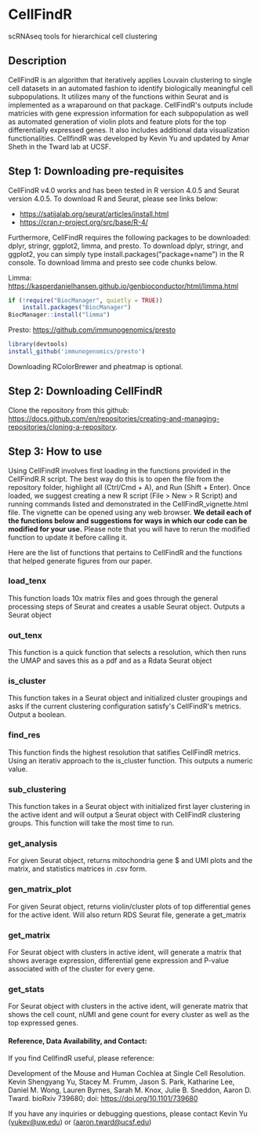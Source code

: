 # CellFindR
scRNAseq tools for hierarchical cell clustering

## Description
CellFindR is an algorithm that iteratively applies Louvain clustering to single cell datasets in an automated fashion to identify biologically meaningful cell subpopulations.  It utilizes many of the functions within Seurat and is implemented as a wraparound on that package. CellFindR's outputs include matricies with gene expression information for each subpopulation as well as automated generation of violin plots and feature plots for the top differentially expressed genes.  It also includes additional data visualization functionalities.  CellfindR was developed by Kevin Yu and updated by Amar Sheth in the Tward lab at UCSF.

## Step 1: Downloading pre-requisites
CellFindR v4.0 works and has been tested in R version 4.0.5 and Seurat version 4.0.5. To download R and Seurat, please see links below:

- https://satijalab.org/seurat/articles/install.html
- https://cran.r-project.org/src/base/R-4/

Furthermore, CellFindR requires the following packages to be downloaded: dplyr, stringr, ggplot2, limma, and presto. To download dplyr, stringr, and ggplot2, you can simply type install.packages("package+name") in the R console. To download limma and presto see code chunks below.

Limma: https://kasperdanielhansen.github.io/genbioconductor/html/limma.html
```R
if (!require("BiocManager", quietly = TRUE))
    install.packages("BiocManager")
BiocManager::install("limma")
```
Presto: https://github.com/immunogenomics/presto
```R
library(devtools)
install_github('immunogenomics/presto')
```

Downloading RColorBrewer and pheatmap is optional.

## Step 2: Downloading CellFindR
Clone the repository from this github: https://docs.github.com/en/repositories/creating-and-managing-repositories/cloning-a-repository. 

## Step 3: How to use
Using CellFindR involves first loading in the functions provided in the CellFindR.R script. The best way do this is to open the file from the repository folder, highlight all (Ctrl/Cmd + A), and Run (Shift + Enter). Once loaded, we suggest creating a new R script (File > New > R Script) and running commands listed and demonstrated in the CellFindR_vignette.html file. The vignette can be opened using any web browser. **We detail each of the functions below and suggestions for ways in which our code can be modified for your use.** Please note that you will have to rerun the modified function to update it before calling it. 

Here are the list of functions that pertains to CellFindR and the functions that helped generate figures from our paper. 

### load_tenx
This function loads 10x matrix files and goes through the general processing steps of Seurat and creates a usable Seurat object. Outputs a Seurat object

### out_tenx
This function is a quick function that selects a resolution, which then runs the UMAP and saves this as a pdf and as a Rdata Seurat object

### is_cluster
This function takes in a Seurat object and initialized cluster groupings and asks if the current clustering configuration satisfy's CellFindR's metrics. 
Output a boolean. 

### find_res
This function finds the highest resolution that satifies CellFindR metrics. Using an iterativ approach to the is_cluster function. This outputs a numeric value. 

### sub_clustering
This function takes in a Seurat object with initialized first layer clustering in the active ident and will output a Seurat object with CellFindR clustering groups. This function will take the most time to run. 

### get_analysis
For given Seurat object, returns mitochondria gene $ and UMI plots and the matrix, and statistics matrices in .csv form. 

### gen_matrix_plot
For given Seurat object, returns violin/cluster plots of top differential genes for the active ident. Will also return RDS Seurat file, generate a get_matrix

### get_matrix
For Seurat object with clusters in active ident, will generate a matrix that shows average expression, differential gene expression and P-value associated with of the cluster for every gene. 

### get_stats
For Seurat object with clusters in the active ident, will generate matrix that shows the cell count, nUMI and gene count for every cluster as well as the top expressed genes. 


#### Reference, Data Availability, and Contact:
If you find CellfindR useful, please reference:

Development of the Mouse and Human Cochlea at Single Cell Resolution. Kevin Shengyang Yu, Stacey M. Frumm, Jason S. Park, Katharine Lee, Daniel M. Wong, Lauren Byrnes, Sarah M. Knox, Julie B. Sneddon, Aaron D. Tward. bioRxiv 739680; doi: https://doi.org/10.1101/739680

If you have any inquiries or debugging questions, please contact Kevin Yu (yukev@uw.edu) or (aaron.tward@ucsf.edu)
